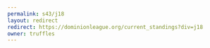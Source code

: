 ```yaml
---
permalink: s43/j18
layout: redirect
redirect: https://dominionleague.org/current_standings?div=j18
owner: truffles
---
```

